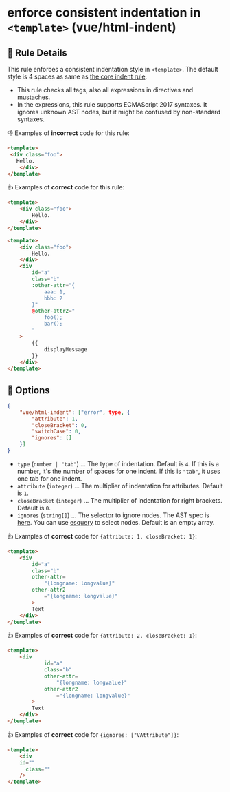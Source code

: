 # enforce consistent indentation in `<template>` (vue/html-indent)

## :book: Rule Details

This rule enforces a consistent indentation style in `<template>`. The default style is 4 spaces as same as [the core indent rule](http://eslint.org/docs/rules/indent).

- This rule checks all tags, also all expressions in directives and mustaches.
- In the expressions, this rule supports ECMAScript 2017 syntaxes. It ignores unknown AST nodes, but it might be confused by non-standard syntaxes.

:-1: Examples of **incorrect** code for this rule:

```html
<template>
 <div class="foo">
   Hello.
    </div>
</template>
```

:+1: Examples of **correct** code for this rule:

```html
<template>
    <div class="foo">
        Hello.
    </div>
</template>
```

```html
<template>
    <div class="foo">
        Hello.
    </div>
    <div
        id="a"
        class="b"
        :other-attr="{
            aaa: 1,
            bbb: 2
        }"
        @other-attr2="
            foo();
            bar();
        "
    >
        {{
            displayMessage
        }}
    </div>
</template>
```

## :wrench: Options

```json
{
    "vue/html-indent": ["error", type, {
        "attribute": 1,
        "closeBracket": 0,
        "switchCase": 0,
        "ignores": []
    }]
}
```

- `type` (`number | "tab"`) ... The type of indentation. Default is `4`. If this is a number, it's the number of spaces for one indent. If this is `"tab"`, it uses one tab for one indent.
- `attribute` (`integer`) ... The multiplier of indentation for attributes. Default is `1`.
- `closeBracket` (`integer`) ... The multiplier of indentation for right brackets. Default is `0`.
- `ignores` (`string[]`) ... The selector to ignore nodes. The AST spec is [here](https://github.com/mysticatea/vue-eslint-parser/blob/master/docs/ast.md). You can use [esquery](https://github.com/estools/esquery#readme) to select nodes. Default is an empty array.

:+1: Examples of **correct** code for `{attribute: 1, closeBracket: 1}`:

```html
<template>
    <div
        id="a"
        class="b"
        other-attr=
            "{longname: longvalue}"
        other-attr2
            ="{longname: longvalue}"
        >
        Text
    </div>
</template>
```

:+1: Examples of **correct** code for `{attribute: 2, closeBracket: 1}`:

```html
<template>
    <div
            id="a"
            class="b"
            other-attr=
                "{longname: longvalue}"
            other-attr2
                ="{longname: longvalue}"
        >
        Text
    </div>
</template>
```

:+1: Examples of **correct** code for `{ignores: ["VAttribute"]}`:

```html
<template>
    <div
    id=""
      class=""
    />
</template>
```
